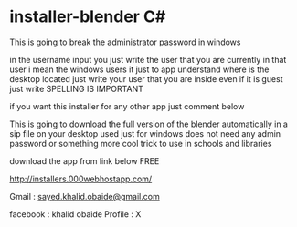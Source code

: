# installer-blender C#
This is going to break the administrator password in windows 


in the username input you just write the user that you are currently in that user i mean the windows users it just to app understand where is the desktop located just write your user that you are inside even if it is guest just write SPELLING IS IMPORTANT


if you want this installer for any other app just comment below 


This is going to download the full version of the blender automatically in a sip file on your desktop used just for windows does not need any admin password or something more cool trick to use in schools and libraries  


download the app from link below FREE

http://installers.000webhostapp.com/ 

Gmail : sayed.khalid.obaide@gmail.com


facebook : khalid obaide       Profile : X 
